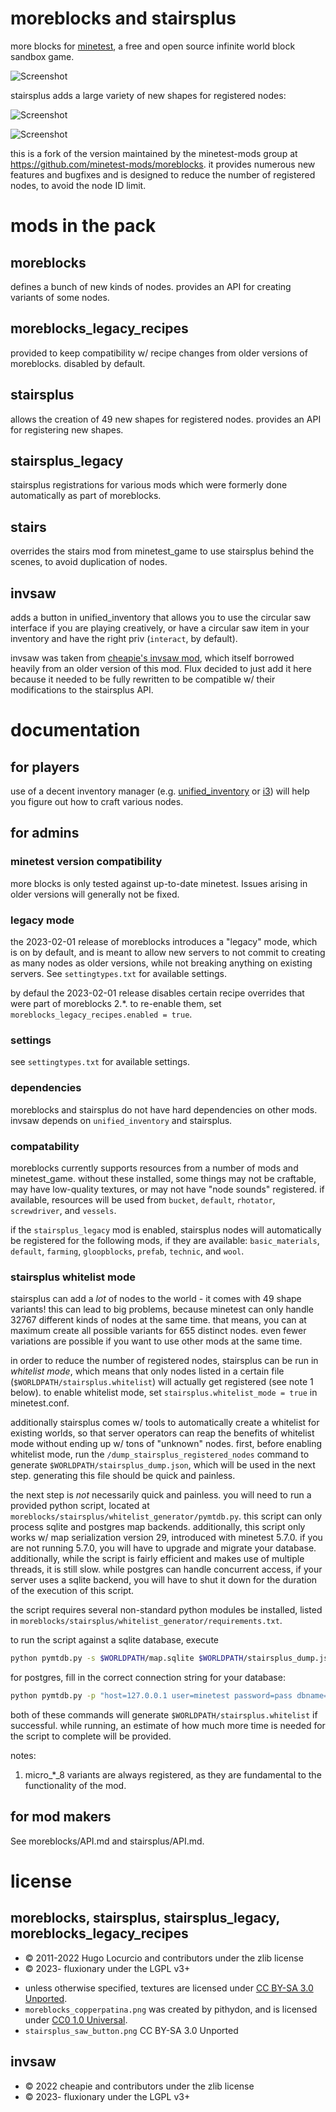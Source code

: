 # moreblocks and stairsplus

more blocks for [minetest](https://www.minetest.net/), a free and open source infinite
world block sandbox game.

![Screenshot](https://github.com/fluxionary/minetest-moreblocks/raw/bugfixes/screenshot.png)

stairsplus adds a large variety of new shapes for registered nodes:

![Screenshot](https://github.com/fluxionary/minetest-moreblocks/raw/bugfixes/screenshot2.png)

![Screenshot](https://github.com/fluxionary/minetest-moreblocks/raw/bugfixes/screenshot3.png)

this is a fork of the version maintained by the minetest-mods group at https://github.com/minetest-mods/moreblocks.
it provides numerous new features and bugfixes and is designed to reduce the number of registered nodes, to avoid
the node ID limit.

# mods in the pack

## moreblocks

defines a bunch of new kinds of nodes. provides an API for creating variants of some nodes.

## moreblocks_legacy_recipes

provided to keep compatibility w/ recipe changes from older versions of moreblocks. disabled by default.

## stairsplus

allows the creation of 49 new shapes for registered nodes. provides an API for registering new shapes.

## stairsplus_legacy

stairsplus registrations for various mods which were formerly done automatically as part of moreblocks.

## stairs

overrides the stairs mod from minetest_game to use stairsplus behind the scenes, to avoid duplication of nodes.

## invsaw

adds a button in unified_inventory that allows you to use the circular saw interface if you are
playing creatively, or have a circular saw item in your inventory and have the right priv
(`interact`, by default).

invsaw was taken from [cheapie's invsaw mod](https://forum.minetest.net/viewtopic.php?t=14736), which
itself borrowed heavily from an older version of this mod. Flux decided to just add it here because it
needed to be fully rewritten to be compatible w/ their modifications to the stairsplus API.

# documentation

## for players

use of a decent inventory manager (e.g.
[unified_inventory](https://content.minetest.net/packages/RealBadAngel/unified_inventory/) or
[i3](https://content.minetest.net/packages/jp/i3/)) will help you figure out how to craft various nodes.

## for admins

### minetest version compatibility

more blocks is only tested against up-to-date minetest. Issues arising in older versions will generally not be fixed.

### legacy mode

the 2023-02-01 release of moreblocks introduces a "legacy" mode, which is on by default, and is meant to
allow new servers to not commit to creating as many nodes as older versions, while not breaking anything
on existing servers. See `settingtypes.txt` for available settings.

by defaul the 2023-02-01 release disables certain recipe overrides that were part of moreblocks 2.*. to re-enable
them, set `moreblocks_legacy_recipes.enabled = true`.

### settings

see `settingtypes.txt` for available settings.

### dependencies

moreblocks and stairsplus do not have hard dependencies on other mods. invsaw depends on `unified_inventory`
and stairsplus.

### compatability

moreblocks currently supports resources from a number of mods and minetest_game. without these installed,
some things may not be craftable, may have low-quality textures, or may not have "node sounds" registered.
if available, resources will be used from `bucket`, `default`, `rhotator`, `screwdriver`, and `vessels`.

if the `stairsplus_legacy` mod is enabled, stairsplus nodes will automatically be registered for the following
mods, if they are available: `basic_materials`, `default`, `farming`, `gloopblocks`, `prefab`, `technic`,
and `wool`.

### stairsplus whitelist mode

stairsplus can add a *lot* of nodes to the world - it comes with 49 shape variants! this can lead to big problems,
because minetest can only handle 32767 different kinds of nodes at the same time. that means, you can at maximum
create all possible variants for 655 distinct nodes. even fewer variations are possible if you want to use other
mods at the same time.

in order to reduce the number of registered nodes, stairsplus can be run in *whitelist mode*, which means that only
nodes listed in a certain file (`$WORLDPATH/stairsplus.whitelist`) will actually get registered (see note 1 below).
to enable whitelist mode, set `stairsplus.whitelist_mode = true` in minetest.conf.

additionally stairsplus comes w/ tools to automatically create a whitelist for existing worlds, so that server
operators can reap the benefits of whitelist mode without ending up w/ tons of "unknown" nodes. first, before enabling
whitelist mode, run the `/dump_stairsplus_registered_nodes` command to generate `$WORLDPATH/stairsplus_dump.json`,
which will be used in the next step. generating this file should be quick and painless.

the next step is *not* necessarily quick and painless. you will need to run a provided python script, located at
`moreblocks/stairsplus/whitelist_generator/pymtdb.py`. this script can only process sqlite and postgres map backends.
additionally, this script only works w/ map serialization version 29, introduced with minetest 5.7.0. if you are
not running 5.7.0, you will have to upgrade and migrate your database. additionally, while the script is fairly
efficient and makes use of multiple threads, it is still slow. while postgres can handle concurrent access, if your
server uses a sqlite backend, you will have to shut it down for the duration of the execution of this script.

the script requires several non-standard python modules be installed, listed in
`moreblocks/stairsplus/whitelist_generator/requirements.txt`.

to run the script against a sqlite database, execute
```bash
python pymtdb.py -s $WORLDPATH/map.sqlite $WORLDPATH/stairsplus_dump.json
```

for postgres, fill in the correct connection string for your database:
```bash
python pymtdb.py -p "host=127.0.0.1 user=minetest password=pass dbname=minetest" $WORLDPATH/stairsplus_dump.json
```

both of these commands will generate `$WORLDPATH/stairsplus.whitelist` if successful. while running, an estimate
of how much more time is needed for the script to complete will be provided.

notes:
1. micro_\*_8 variants are always registered, as they are fundamental to the functionality of the mod.

## for mod makers

See moreblocks/API.md and stairsplus/API.md.

# license

## moreblocks, stairsplus, stairsplus_legacy, moreblocks_legacy_recipes

* © 2011-2022 Hugo Locurcio and contributors under the zlib license
* © 2023- fluxionary under the LGPL v3+

- unless otherwise specified, textures are licensed under
  [CC BY-SA 3.0 Unported](https://creativecommons.org/licenses/by-sa/3.0/).
- `moreblocks_copperpatina.png` was created by pithydon, and is licensed under
  [CC0 1.0 Universal](https://creativecommons.org/publicdomain/zero/1.0/).
- `stairsplus_saw_button.png` CC BY-SA 3.0 Unported

## invsaw

* © 2022 cheapie and contributors under the zlib license
* © 2023- fluxionary under the LGPL v3+
